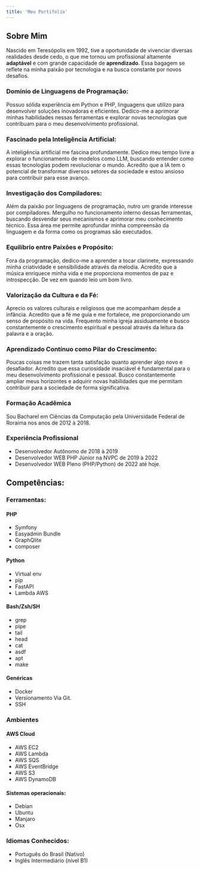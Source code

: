 ```yaml
---
title: 'Meu Portifolio'
---
```


## Sobre Mim

Nascido em Teresópolis em 1992, tive a oportunidade de vivenciar diversas realidades desde cedo, o que me tornou um profissional altamente **adaptável** e com grande capacidade de **aprendizado**. Essa bagagem se reflete na minha paixão por tecnologia e na busca constante por novos desafios.

### Domínio de Linguagens de Programação:
Possuo sólida experiência em Python e PHP, linguagens que utilizo para desenvolver soluções inovadoras e eficientes. Dedico-me a aprimorar minhas habilidades nessas ferramentas e explorar novas tecnologias que contribuam para o meu desenvolvimento profissional.

### Fascinado pela Inteligência Artificial:

A inteligência artificial me fascina profundamente. Dedico meu tempo livre a explorar o funcionamento de modelos como LLM, buscando entender como essas tecnologias podem revolucionar o mundo. Acredito que a IA tem o potencial de transformar diversos setores da sociedade e estou ansioso para contribuir para esse avanço.

### Investigação dos Compiladores:

Além da paixão por linguagens de programação, nutro um grande interesse por compiladores. Mergulho no funcionamento interno dessas ferramentas, buscando desvendar seus mecanismos e aprimorar meu conhecimento técnico. Essa área me permite aprofundar minha compreensão da linguagem e da forma como os programas são executados.

### Equilíbrio entre Paixões e Propósito:

Fora da programação, dedico-me a aprender a tocar clarinete, expressando minha criatividade e sensibilidade através da melodia. Acredito que a música enriquece minha vida e me proporciona momentos de paz e introspecção. De vez em quando leio um bom livro.

### Valorização da Cultura e da Fé:

Aprecio os valores culturais e religiosos que me acompanham desde a infância. Acredito que a fé me guia e me fortalece, me proporcionando um senso de propósito na vida. Frequento minha igreja assiduamente e busco constantemente o crescimento espiritual e pessoal através da leitura da palavra e a oração.

### Aprendizado Contínuo como Pilar do Crescimento:

Poucas coisas me trazem tanta satisfação quanto aprender algo novo e desafiador. Acredito que essa curiosidade insaciável é fundamental para o meu desenvolvimento profissional e pessoal. Busco constantemente ampliar meus horizontes e adquirir novas habilidades que me permitam contribuir para a sociedade de forma significativa.

### Formação Acadêmica
Sou Bacharel em Ciências da Computação pela Universidade Federal de Roraima nos anos de 2012 à 2018.
### Experiência Profissional
- Desenvolvedor Autônomo de 2018 à 2019
- Desenvolvedor WEB PHP Júnior na NVPC de 2019 à 2022
- Desenvolvedor WEB Pleno (PHP/Python) de 2022 até hoje.
## Competências:
### Ferramentas:
#### PHP
- Symfony
- Easyadmin Bundle
- GraphQlite 
- composer
#### Python
- Virtual env
- pip
- FastAPI
- Lambda AWS
#### Bash/Zsh/SH
- grep
- pipe
- tail
- head
- cat
- asdf
- apt
- make
#### Genéricas
- Docker
- Versionamento Via Git.
- SSH
### Ambientes
#### AWS Cloud
- AWS EC2
- AWS Lambda
- AWS SQS
- AWS EventBridge
- AWS S3
- AWS DynamoDB
#### Sistemas operacionais:
- Debian
- Ubuntu
- Manjaro
- Osx
### Idiomas Conhecidos:
- Português do Brasil (Nativo)
- Inglês Intermediário (nível B1)
